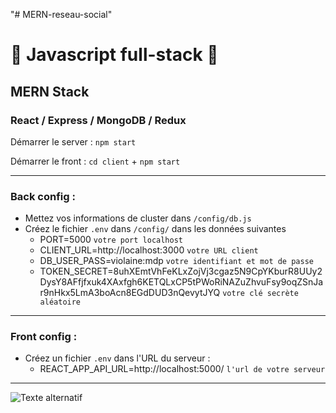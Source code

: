 "# MERN-reseau-social"

# 🚀 Javascript full-stack 🚀

## MERN Stack

### React / Express / MongoDB / Redux

Démarrer le server : `npm start`

Démarrer le front : `cd client` + `npm start`

---

### Back config :

- Mettez vos informations de cluster dans `/config/db.js`
- Créez le fichier `.env` dans `/config/` dans les données suivantes
  - PORT=5000 `votre port localhost`
  - CLIENT_URL=http://localhost:3000 `votre URL client`
  - DB_USER_PASS=violaine:mdp `votre identifiant et mot de passe`
  - TOKEN_SECRET=8uhXEmtVhFeKLxZojVj3cgaz5N9CpYKburR8UUy2DysY8AFfjfxuk4XAxfgh6KETQLxCP5tPWoRiNAZuZhvuFsy9oqZSnJar9nHkx5LmA3boAcn8EGdDUD3nQevytJYQ `votre clé secrète aléatoire`

---

### Front config :

- Créez un fichier `.env` dans l'URL du serveur :
  - REACT_APP_API_URL=http://localhost:5000/ `l'url de votre serveur`

---

![Texte alternatif](./client/public/img/screenshot.jpg "Capture d'écran")
